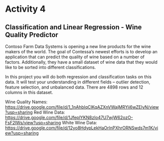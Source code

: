 # Activity 4

## Classification and Linear Regression - Wine Quality Predictor

Contoso Farm Data Systems is opening a new line products for the wine makers of the world. The goal of Contessa’s newest efforts is to develop an application that can predict the quality of wine based on a number of factors. Additionally, they have a small dataset of wine data that they would like to be sorted into different classifications.

In this project you will do both regression and classification tasks on this data. It will test your understanding in different fields – outlier detection, feature selection, and unbalanced data. There are 4898 rows and 12 columns in this dataset.

Wine Quality Names:
<https://drive.google.com/file/d/1_1nAhblqClKqAZXnVWajMRYii6wZElyN/view?usp=sharing>
Red Wine Data:
<https://drive.google.com/file/d/1JfeplYKN8zIo47U7wjW62ozO-FsF2lWs/view?usp=sharing>
White Wine Data:
<https://drive.google.com/file/d/12yo8HdypLekHaOrlnPXhrORNSwds7m1K/view?usp=sharing>

